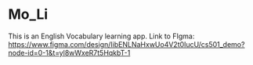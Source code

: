 # Mo_Li
This is an English Vocabulary learning app.
Link to FIgma: https://www.figma.com/design/IibENLNaHxwUo4V2t0IucU/cs501_demo?node-id=0-1&t=yl8wWxeR7t5HqkbT-1
